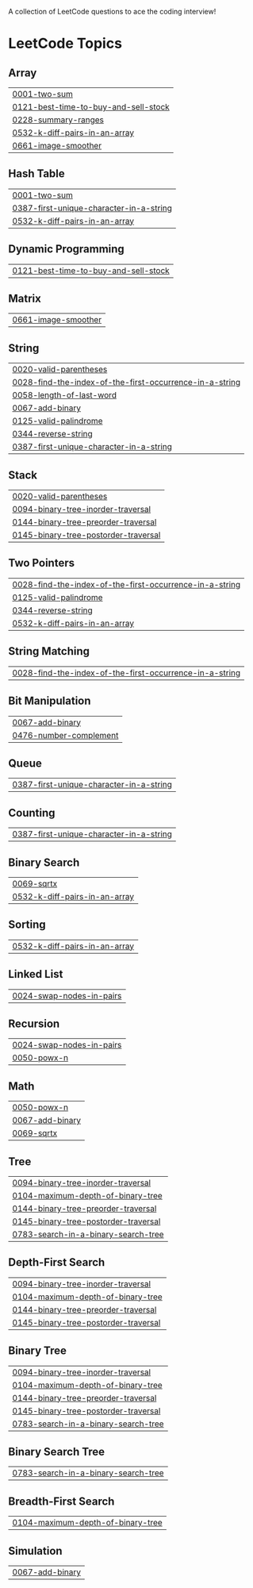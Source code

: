 A collection of LeetCode questions to ace the coding interview!
<!---LeetCode Topics Start-->
# LeetCode Topics
## Array
|  |
| ------- |
| [0001-two-sum](https://github.com/ankan24/LeetCode-Solutions/tree/master/0001-two-sum) |
| [0121-best-time-to-buy-and-sell-stock](https://github.com/ankan24/LeetCode-Solutions/tree/master/0121-best-time-to-buy-and-sell-stock) |
| [0228-summary-ranges](https://github.com/ankan24/LeetCode-Solutions/tree/master/0228-summary-ranges) |
| [0532-k-diff-pairs-in-an-array](https://github.com/ankan24/LeetCode-Solutions/tree/master/0532-k-diff-pairs-in-an-array) |
| [0661-image-smoother](https://github.com/ankan24/LeetCode-Solutions/tree/master/0661-image-smoother) |
## Hash Table
|  |
| ------- |
| [0001-two-sum](https://github.com/ankan24/LeetCode-Solutions/tree/master/0001-two-sum) |
| [0387-first-unique-character-in-a-string](https://github.com/ankan24/LeetCode-Solutions/tree/master/0387-first-unique-character-in-a-string) |
| [0532-k-diff-pairs-in-an-array](https://github.com/ankan24/LeetCode-Solutions/tree/master/0532-k-diff-pairs-in-an-array) |
## Dynamic Programming
|  |
| ------- |
| [0121-best-time-to-buy-and-sell-stock](https://github.com/ankan24/LeetCode-Solutions/tree/master/0121-best-time-to-buy-and-sell-stock) |
## Matrix
|  |
| ------- |
| [0661-image-smoother](https://github.com/ankan24/LeetCode-Solutions/tree/master/0661-image-smoother) |
## String
|  |
| ------- |
| [0020-valid-parentheses](https://github.com/ankan24/LeetCode-Solutions/tree/master/0020-valid-parentheses) |
| [0028-find-the-index-of-the-first-occurrence-in-a-string](https://github.com/ankan24/LeetCode-Solutions/tree/master/0028-find-the-index-of-the-first-occurrence-in-a-string) |
| [0058-length-of-last-word](https://github.com/ankan24/LeetCode-Solutions/tree/master/0058-length-of-last-word) |
| [0067-add-binary](https://github.com/ankan24/LeetCode-Solutions/tree/master/0067-add-binary) |
| [0125-valid-palindrome](https://github.com/ankan24/LeetCode-Solutions/tree/master/0125-valid-palindrome) |
| [0344-reverse-string](https://github.com/ankan24/LeetCode-Solutions/tree/master/0344-reverse-string) |
| [0387-first-unique-character-in-a-string](https://github.com/ankan24/LeetCode-Solutions/tree/master/0387-first-unique-character-in-a-string) |
## Stack
|  |
| ------- |
| [0020-valid-parentheses](https://github.com/ankan24/LeetCode-Solutions/tree/master/0020-valid-parentheses) |
| [0094-binary-tree-inorder-traversal](https://github.com/ankan24/LeetCode-Solutions/tree/master/0094-binary-tree-inorder-traversal) |
| [0144-binary-tree-preorder-traversal](https://github.com/ankan24/LeetCode-Solutions/tree/master/0144-binary-tree-preorder-traversal) |
| [0145-binary-tree-postorder-traversal](https://github.com/ankan24/LeetCode-Solutions/tree/master/0145-binary-tree-postorder-traversal) |
## Two Pointers
|  |
| ------- |
| [0028-find-the-index-of-the-first-occurrence-in-a-string](https://github.com/ankan24/LeetCode-Solutions/tree/master/0028-find-the-index-of-the-first-occurrence-in-a-string) |
| [0125-valid-palindrome](https://github.com/ankan24/LeetCode-Solutions/tree/master/0125-valid-palindrome) |
| [0344-reverse-string](https://github.com/ankan24/LeetCode-Solutions/tree/master/0344-reverse-string) |
| [0532-k-diff-pairs-in-an-array](https://github.com/ankan24/LeetCode-Solutions/tree/master/0532-k-diff-pairs-in-an-array) |
## String Matching
|  |
| ------- |
| [0028-find-the-index-of-the-first-occurrence-in-a-string](https://github.com/ankan24/LeetCode-Solutions/tree/master/0028-find-the-index-of-the-first-occurrence-in-a-string) |
## Bit Manipulation
|  |
| ------- |
| [0067-add-binary](https://github.com/ankan24/LeetCode-Solutions/tree/master/0067-add-binary) |
| [0476-number-complement](https://github.com/ankan24/LeetCode-Solutions/tree/master/0476-number-complement) |
## Queue
|  |
| ------- |
| [0387-first-unique-character-in-a-string](https://github.com/ankan24/LeetCode-Solutions/tree/master/0387-first-unique-character-in-a-string) |
## Counting
|  |
| ------- |
| [0387-first-unique-character-in-a-string](https://github.com/ankan24/LeetCode-Solutions/tree/master/0387-first-unique-character-in-a-string) |
## Binary Search
|  |
| ------- |
| [0069-sqrtx](https://github.com/ankan24/LeetCode-Solutions/tree/master/0069-sqrtx) |
| [0532-k-diff-pairs-in-an-array](https://github.com/ankan24/LeetCode-Solutions/tree/master/0532-k-diff-pairs-in-an-array) |
## Sorting
|  |
| ------- |
| [0532-k-diff-pairs-in-an-array](https://github.com/ankan24/LeetCode-Solutions/tree/master/0532-k-diff-pairs-in-an-array) |
## Linked List
|  |
| ------- |
| [0024-swap-nodes-in-pairs](https://github.com/ankan24/LeetCode-Solutions/tree/master/0024-swap-nodes-in-pairs) |
## Recursion
|  |
| ------- |
| [0024-swap-nodes-in-pairs](https://github.com/ankan24/LeetCode-Solutions/tree/master/0024-swap-nodes-in-pairs) |
| [0050-powx-n](https://github.com/ankan24/LeetCode-Solutions/tree/master/0050-powx-n) |
## Math
|  |
| ------- |
| [0050-powx-n](https://github.com/ankan24/LeetCode-Solutions/tree/master/0050-powx-n) |
| [0067-add-binary](https://github.com/ankan24/LeetCode-Solutions/tree/master/0067-add-binary) |
| [0069-sqrtx](https://github.com/ankan24/LeetCode-Solutions/tree/master/0069-sqrtx) |
## Tree
|  |
| ------- |
| [0094-binary-tree-inorder-traversal](https://github.com/ankan24/LeetCode-Solutions/tree/master/0094-binary-tree-inorder-traversal) |
| [0104-maximum-depth-of-binary-tree](https://github.com/ankan24/LeetCode-Solutions/tree/master/0104-maximum-depth-of-binary-tree) |
| [0144-binary-tree-preorder-traversal](https://github.com/ankan24/LeetCode-Solutions/tree/master/0144-binary-tree-preorder-traversal) |
| [0145-binary-tree-postorder-traversal](https://github.com/ankan24/LeetCode-Solutions/tree/master/0145-binary-tree-postorder-traversal) |
| [0783-search-in-a-binary-search-tree](https://github.com/ankan24/LeetCode-Solutions/tree/master/0783-search-in-a-binary-search-tree) |
## Depth-First Search
|  |
| ------- |
| [0094-binary-tree-inorder-traversal](https://github.com/ankan24/LeetCode-Solutions/tree/master/0094-binary-tree-inorder-traversal) |
| [0104-maximum-depth-of-binary-tree](https://github.com/ankan24/LeetCode-Solutions/tree/master/0104-maximum-depth-of-binary-tree) |
| [0144-binary-tree-preorder-traversal](https://github.com/ankan24/LeetCode-Solutions/tree/master/0144-binary-tree-preorder-traversal) |
| [0145-binary-tree-postorder-traversal](https://github.com/ankan24/LeetCode-Solutions/tree/master/0145-binary-tree-postorder-traversal) |
## Binary Tree
|  |
| ------- |
| [0094-binary-tree-inorder-traversal](https://github.com/ankan24/LeetCode-Solutions/tree/master/0094-binary-tree-inorder-traversal) |
| [0104-maximum-depth-of-binary-tree](https://github.com/ankan24/LeetCode-Solutions/tree/master/0104-maximum-depth-of-binary-tree) |
| [0144-binary-tree-preorder-traversal](https://github.com/ankan24/LeetCode-Solutions/tree/master/0144-binary-tree-preorder-traversal) |
| [0145-binary-tree-postorder-traversal](https://github.com/ankan24/LeetCode-Solutions/tree/master/0145-binary-tree-postorder-traversal) |
| [0783-search-in-a-binary-search-tree](https://github.com/ankan24/LeetCode-Solutions/tree/master/0783-search-in-a-binary-search-tree) |
## Binary Search Tree
|  |
| ------- |
| [0783-search-in-a-binary-search-tree](https://github.com/ankan24/LeetCode-Solutions/tree/master/0783-search-in-a-binary-search-tree) |
## Breadth-First Search
|  |
| ------- |
| [0104-maximum-depth-of-binary-tree](https://github.com/ankan24/LeetCode-Solutions/tree/master/0104-maximum-depth-of-binary-tree) |
## Simulation
|  |
| ------- |
| [0067-add-binary](https://github.com/ankan24/LeetCode-Solutions/tree/master/0067-add-binary) |
<!---LeetCode Topics End-->
